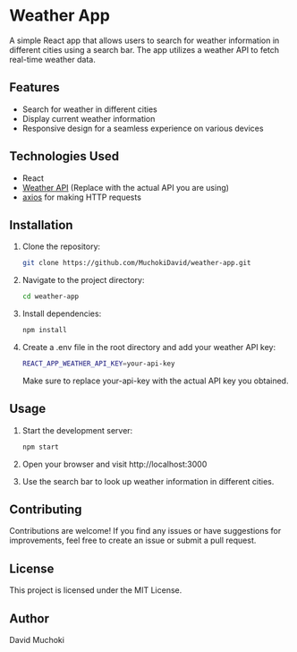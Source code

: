# Weather App

A simple React app that allows users to search for weather information in different cities using a search bar. The app utilizes a weather API to fetch real-time weather data.

## Features

- Search for weather in different cities
- Display current weather information
- Responsive design for a seamless experience on various devices

## Technologies Used

- React
- [Weather API](#) (Replace with the actual API you are using)
- [axios](https://github.com/axios/axios) for making HTTP requests

## Installation

1. Clone the repository:

   ```bash
   git clone https://github.com/MuchokiDavid/weather-app.git
   ```

2. Navigate to the project directory:

    ```bash
    cd weather-app
    ```

3. Install dependencies:

    ```bash
    npm install
    ```

4. Create a .env file in the root directory and add your weather API key:

    ```bash
    REACT_APP_WEATHER_API_KEY=your-api-key
    ```
    Make sure to replace your-api-key with the actual API key you obtained.

## Usage

1. Start the development server:

    ```bash
    npm start
    ```

2. Open your browser and visit http://localhost:3000

3. Use the search bar to look up weather information in different cities.

## Contributing

Contributions are welcome! If you find any issues or have suggestions for improvements, feel free to create an issue or submit a pull request.

## License

This project is licensed under the MIT License.

## Author

David Muchoki
